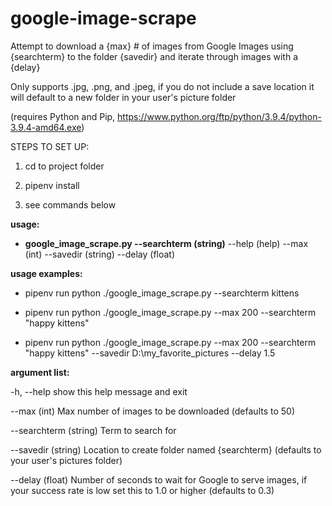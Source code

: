 # google-image-scrape
Attempt to download a {max} # of images from Google Images using {searchterm} to the folder {savedir} and iterate through images with a {delay}

Only supports .jpg, .png, and .jpeg, if you do not include a save location it will default to a new folder in your user's picture folder

(requires Python and Pip, https://www.python.org/ftp/python/3.9.4/python-3.9.4-amd64.exe)

STEPS TO SET UP:

1) cd to project folder

2) pipenv install

3) see commands below

**usage:**
   - **google_image_scrape.py --searchterm (string)** --help (help) --max (int) --savedir (string) --delay (float)


**usage examples:**

   - pipenv run python ./google_image_scrape.py --searchterm kittens

   - pipenv run python ./google_image_scrape.py --max 200 --searchterm "happy kittens"

   - pipenv run python ./google_image_scrape.py --max 200 --searchterm "happy kittens" --savedir D:\my_favorite_pictures --delay 1.5

                             
**argument list:**

  -h, --help            show this help message and exit

  --max (int)
                        Max number of images to be downloaded (defaults to 50)
 
  --searchterm (string)
                        Term to search for

  --savedir (string)    Location to create folder named {searchterm} (defaults to your user's pictures folder)

  --delay (float)       Number of seconds to wait for Google to serve images,
                        if your success rate is low set this to 1.0 or higher
                        (defaults to 0.3)
